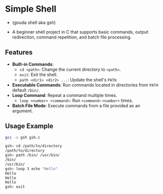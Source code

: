 # Simple Shell 
- (gouda shell aka gsh)

- A beginner shell project in C that supports basic commands, output redirection, command repetition, and batch file processing. 

## Features

- **Built-in Commands**:
  - `cd <path>`: Change the current directory to `<path>`.
  - `exit`: Exit the shell.
  - `path <dir1> <dir2> ...`: Update the shell's `PATH`.
- **Executable Commands**: Run commands located in directories from `PATH` default `/bin/`.
- **Loop Command**: Repeat a command multiple times.
  - `loop <number> <command>`: Run `<command>` `<number>` times.
- **Batch File Mode**: Execute commands from a file provided as an argument.

## Usage Example
```bash
gcc -o gsh gsh.c
```

```bash
gsh> cd /path/to/directory
/path/to/directory
gsh> path /bin/ /usr/bin/
/bin/
/usr/bin/
gsh> loop 3 echo "Hello"
Hello
Hello
Hello
gsh> exit
```
